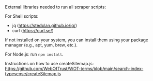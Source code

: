 External libraries needed to run all scraper scripts:

For Shell scripts:
- jq (https://stedolan.github.io/jq/)
- curl (https://curl.se/)

If not installed on your system, you can install them using your package manager (e.g., apt, yum, brew, etc.).

For Node.js: run `npm install`.


Instructions on how to use createSitemap.js:
https://github.com/WebOfTrust/WOT-terms/blob/main/search-index-typesense/createSitemap.js

